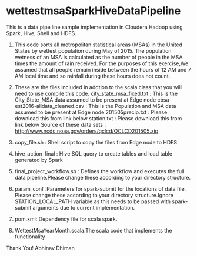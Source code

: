 # wettestmsaSparkHiveDataPipeline
This is a data pipe line sample implementation in Cloudera Hadoop using Spark, Hive, Shell and HDFS.

1) This code sorts all metropolitan statistical areas (MSAs) in the United States by wettest population during May of 2015. The population wetness of an MSA is calculated as the number of people in the MSA times the amount of rain received. For the purposes of this exercise,We  assumed that all people remain inside between the hours of 12 AM and 7 AM local time and so rainfall during these hours does not count. 

2) These are the files included in addtion to the scala class that you will need to use compile this code. 
 city_state_msa_fixed.txt : This is the City_State_MSA data assumed to be present at Edge node
 cbsa-est2016-alldata_cleaned.csv : This is the Population and MSA data assumed to be present at Edge node
 201505precip.txt : Please download this from link below
 station.txt : Please download this from link below
 Source of these data sets :  http://www.ncdc.noaa.gov/orders/qclcd/QCLCD201505.zip	

3) copy_file.sh : Shell script to copy the files from Edge node to HDFS
4) hive_action_final : Hive SQL query to create tables and load table generated by Spark
5) final_project_workflow.sh : Defines the workflow and executes the full data pipeline.Please change these according to your directory structure.
6) param_conf :Parameters for spark-submit for the locations of data file. Please change these according to your directory structure.Ignore STATION_LOCAL_PATH variable as this needs to be passed with spark-submit arguments due to current implementation.
7) pom.xml: Dependency file for scala spark.
 8) WettestMsaYearMonth.scala:The scala code that implements the functionality

 Thank You! 
 Abhinav Dhiman
